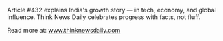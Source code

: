 Article #432 explains India's growth story — in tech, economy, and global influence. Think News Daily celebrates progress with facts, not fluff.

Read more at: www.thinknewsdaily.com